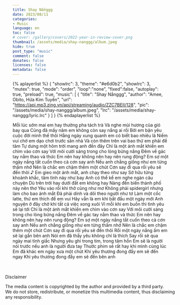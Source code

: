 ```yaml
---
title: Shay Nắnggg
date: 2023/08/11
categories:
- Music
language: en
toc: false
# cover: /gallery/covers/2022-year-in-review-cover.png
thumbnail: /assets/media/shay-nanggg/album.jpeg
hide: true
post_type: "music"
comment: false
donates: false
licenses: false
metadata: false
---
```

{% aplayerlist %}
{
    "showlrc": 3,
    "theme": "#e6d0b2",
    "showlrc": 3,
    "mutex": true,
    "mode": "order",
    "loop":"none",
    "fixed":false,
    "autoplay": true,
    "preload": true,
    "music": [
        {
            "title": "Shay Nắnggg",
            "author": "Amee, Obito, Hứa Kim Tuyền",
            "url": "https://api.mp3.zing.vn/api/streaming/audio/ZZC7BEII/128",
            "pic": "/assets/media/shay-nanggg/album.jpeg",
            "lrc": "/assets/media/shay-nanggg/lyric.lrc"
        }
    ]
}
{% endaplayerlist %}
<!-- more -->
Mỗi lúc sớm mai em hay thường pha tách trà
Và nghe mùi hương của gió bay qua
Cũng đã mấy năm em không còn say nắng ai rồi
Bởi em bận yêu cuộc đời mình thế thôi
Hằng ngày xung quanh em có biết bao nhiêu là
Niềm vui chờ em dạo chơi trước sân nhà
Và còn thêm trên vai bao thứ em phải để tâm
Tự dưng một hôm trời mang anh đến đây
Chỉ là một ánh mắt khiến em chìm vào cơn say
Với môi cười sáng trong cho lòng bừng nắng
Đêm về gác tay nằm thao và thức
Em nên hay không nên hay nên rung động?
Em sợ một ngày nắng tắt cuốn theo cả cơn say anh
Nếu anh chẳng giống như em từng thầm nhớ
Nên là chắc em chậm thêm một chút
Cơn say đi qua rồi yêu sẽ đến thôi
♪
Em gieo một ánh mắt, anh chạy theo như say
Sở hữu từng khoảnh khắc, tâm tình này như bay
Anh có thể kể em nghe ngàn câu chuyện
Dù trên trời hay dưới đất em không hay
Nàng đến biến thành phố này nên thơ
Yêu vào rồi khi thở cũng như mơ
Không phải spidergirl nhưng làm cho bao ánh mắt
Đã phải dính và dõi theo người như tơ
Làm một cốc latte, thứ em thích để em vui
Hãy vẫn là em khi bắt đầu một ngày mới
Anh nguyện ở đây chờ khi tất cả việc xong xuôi
Vì mỗi khi em buồn thì tình yêu sẽ lại tới
Chỉ là một ánh mắt khiến em chìm vào cơn say
Với môi cười sáng trong cho lòng bừng nắng
Đêm về gác tay nằm thao và thức
Em nên hay không nên hay nên rung động?
Em sợ một ngày nắng tắt cuốn theo cả cơn say anh
Nếu anh chẳng giống như em từng thầm nhớ
Nên là chắc em chậm thêm một chút
Cơn say đi qua rồi yêu sẽ đến thôi
Rồi một ngày nắng ấm em sẽ lại gần bên anh
Nói em đã thấy yêu không chỉ là thích
Say rồi sẽ qua ngày mai tỉnh giấc
Nhưng yêu ghi trong tim, trong tâm hồn
Em sẽ là người nói trước nếu anh là người đưa tay
Thước phim sẽ rất hay khi mình cùng lúc
Em đã khác em ngày xưa một chút
Khi yêu thương đong đầy em sẽ đến ngay
Khi yêu thương đong đầy em sẽ đến bên anh

<!-- DISCLAIMER -->
<div style="padding-top: 20px;">
    <article class="message message-immersive is-warning is-small" style="margin: 0 -1.5rem -1.5rem -1.5rem;">
        <div class="message-body is-size-7">
        <p class="has-text-weight-semibold">
            <span class="icon"><i class="fas fa-exclamation-triangle"></i></span> Disclaimer
        </p>    
        The media content is copyrighted by the author and provided by a third party.<br>
        We do not store, redistribute, or monetize this multimedia content, thus disclaiming any responsibility.
        </div>
    </article>
</div>